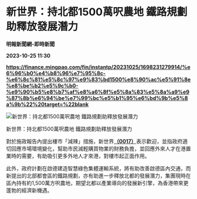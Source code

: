 # 新世界：持北都1500萬呎農地 鐵路規劃助釋放發展潛力
**明報新聞網-即時新聞**

**2023-10-25 11:30**

**https://finance.mingpao.com/fin/instantp/20231025/1698231279914/%e6%96%b0%e4%b8%96%e7%95%8c-%e6%8c%81%e5%8c%97%e9%83%bd1500%e8%90%ac%e5%91%8e%e8%be%b2%e5%9c%b0-%e9%90%b5%e8%b7%af%e8%a6%8f%e5%8a%83%e5%8a%a9%e9%87%8b%e6%94%be%e7%99%bc%e5%b1%95%e6%bd%9b%e5%8a%9b%22%20target=%22blank**

![新世界：持北都1500萬呎農地 鐵路規劃助釋放發展潛力](https://fs.mingpao.com/fin/20231025/s00011/00b5f5bfffe1fe79321cb8cfc14e64a8.jpg)

新世界：持北都1500萬呎農地 鐵路規劃助釋放發展潛力

對於施政報告內提出樓市「減辣」措施，新世界[**（0017）**](https://finance.mingpao.com/fin/instantp/20231025/1698231279914/stock1.php?code=0017)表示歡迎，並指政府適切回應市場環境變化，幫助市民減輕購買物業的財務負擔，並回應外來人才在港置業時的需要，有助吸引更多外地人才來港，對樓市起正面作用。

此外，政府計劃在啟德建造智慧綠色集體運輸系統，將有助改善啟德區內交通，而新提出的北部都會區的鐵路規劃，亦有助進一步釋放北都的發展潛力，集團現時在區內持有約1,500萬方呎農地，期望北都以產業導向的發展新引擎，為香港帶來更蓬勃的經濟新機遇。